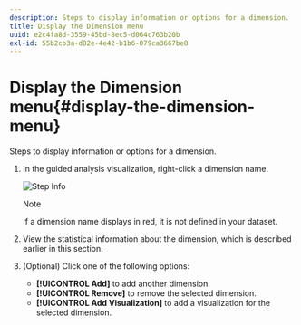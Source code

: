 ```yaml
---
description: Steps to display information or options for a dimension.
title: Display the Dimension menu
uuid: e2c4fa8d-3559-45bd-8ec5-d064c763b20b
exl-id: 55b2cb3a-d82e-4e42-b1b6-079ca3667be8
---
```

# Display the Dimension menu{#display-the-dimension-menu}

Steps to display information or options for a dimension.

1. In the guided analysis visualization, right-click a dimension name.

   ![Step Info](assets/mnu_GuidedAnalysis.png)

   >[!NOTE]
   >
   >If a dimension name displays in red, it is not defined in your dataset.

1. View the statistical information about the dimension, which is described earlier in this section.
1. (Optional) Click one of the following options:

    * **[!UICONTROL Add]** to add another dimension. 
    * **[!UICONTROL Remove]** to remove the selected dimension. 
    * **[!UICONTROL Add Visualization]** to add a visualization for the selected dimension.
